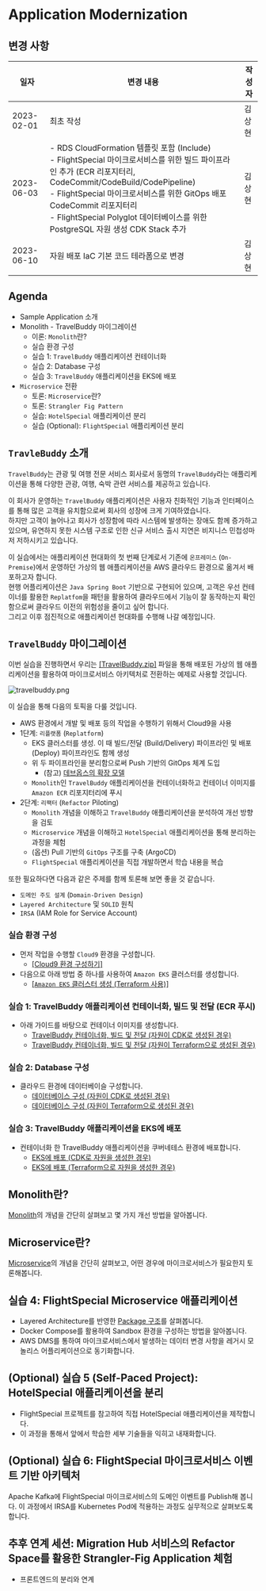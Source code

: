 # Application Modernization

## 변경 사항<br>
| 일자         | 변경 내용 | 작성자 |
|------------|---------------------------------------------------------------------------------------------------------------------------------------------------------------------------------------------------------------------------------------------------------------|-----|
| 2023-02-01 | 최초 작성  | 김상현 |
| 2023-06-03 | - RDS CloudFormation 템플릿 포함 (Include)<br/>- FlightSpecial 마이크로서비스를 위한 빌드 파이프라인 추가 (ECR 리포지터리, CodeCommit/CodeBuild/CodePipeline)<br/>- FlightSpecial 마이크로서비스를 위한 GitOps 배포 CodeCommit 리포지터리<br/>- FlightSpecial Polyglot 데이터베이스를 위한 PostgreSQL 자원 생성 CDK Stack 추가 | 김상현 |
| 2023-06-10 | 자원 배포 IaC 기본 코드 테라폼으로 변경 | 김상현 |

## Agenda

- Sample Application 소개
- Monolith - TravelBuddy 마이그레이션
  - 이론: `Monolith`란?
  - 실습 환경 구성
  - 실습 1: `TravelBuddy` 애플리케이션 컨테이너화
  - 실습 2: Database 구성
  - 실습 3: `TravelBuddy` 애플리케이션을 EKS에 배포
- `Microservice` 전환
  - 토론: `Microservice`란?
  - 토론: `Strangler Fig Pattern`
  - 실습: `HotelSpecial` 애플리케이션 분리
  - 실습 (Optional): `FlightSpecial` 애플리케이션 분리

## ```TravleBuddy``` 소개
`TravelBuddy`는 관광 및 여행 전문 서비스 회사로서 동명의 `TravelBuddy`라는 애플리케이션을 통해 다양한 관광, 여행, 숙박 관련 서비스를 제공하고 있습니다.<br>

이 회사가 운영하는 `TravelBuddy` 애플리케이션은 사용자 친화적인 기능과 인터페이스를 통해 많은 고객을 유치함으로써 회사의 성장에 크게 기여하였습니다.<br>
하지만 고객이 늘어나고 회사가 성장함에 따라 시스템에 발생하는 장애도 함께 증가하고 있으며, 유연하지 못한 시스템 구조로 인한 신규 서비스 출시 지연은 비지니스 민첩성마저 저하시키고 있습니다.<br>

이 실습에서는 애플리케이션 현대화의 첫 번째 단계로서 기존에 `온프레미스` (`On-Premise`)에서 운영하던 가상의 웹 애플리케이션을 AWS 클라우드 환경으로 옮겨서 배포하고자 합니다.<br>
현행 어플리케이션은 `Java Spring Boot` 기반으로 구현되어 있으며, 고객은 우선 컨테이너를 활용한 `Replatfom`을 패턴을 활용하여 클라우드에서 기능이 잘 동작하는지 확인함으로써 클라우드 이전의 위험성을 줄이고 싶어 합니다.<br>
그리고 이후 점진적으로 애플리케이션 현대화를 수행해 나갈 예정입니다.

## `TravelBuddy` 마이그레이션
이번 실습을 진행하면서 우리는 [[TravelBuddy.zip]](prepare/TravelBuddy.zip) 파일을 통해 배포된 가상의 웹 애플리케이션을 활용하여 마이크로서비스 아키텍처로 전환하는 예제로 사용할 것입니다.

![travelbuddy.png](./docs/assets/travelbuddy.png)

이 실습을 통해 다음의 토픽을 다룰 것입니다.
- AWS 환경에서 개발 및 배포 등의 작업을 수행하기 위해서 Cloud9을 사용
- 1단계: `리플랫폼` (`Replatform`)
  - EKS 클러스터를 생성. 이 때 빌드/전달 (Build/Delivery) 파이프라인 및 배포 (Deploy) 파이프라인도 함께 생성
  - 위 두 파이프라인을 분리함으로써 Push 기반의 GitOps 체계 도입
    - (참고) [데브옵스의 확장 모델](https://www.samsungsds.com/kr/insights/gitops.html)
  - `Monolith`인 `TravelBuddy` 애플리케이션을 컨테이너화하고 컨테이너 이미지를 `Amazon ECR` 리포지터리에 푸시
- 2단계: `리팩터` (`Refactor` Piloting)
  - `Monolith` 개념을 이해하고 `TravelBuddy` 애플리케이션을 분석하여 개선 방향을 검토
  - `Microservice` 개념을 이해하고 `HotelSpecial` 애플리케이션을 통해 분리하는 과정을 체험
  - (옵션) Pull 기반의 `GitOps` 구조를 구축 (ArgoCD)
  - `FlightSpecial` 애플리케이션을 직접 개발하면서 학습 내용을 복습

또한 필요하다면 다음과 같은 주제를 함께 토론해 보면 좋을 것 같습니다.<br>
- `도메인 주도 설계` (`Domain-Driven Design`)
- `Layered Architecture` 및 `SOLID` 원칙
- `IRSA` (IAM Role for Service Account)

### 실습 환경 구성
- 먼저 작업을 수행할 `Cloud9` 환경을 구성합니다.
  - [[Cloud9 환경 구성하기]](./docs/cloud9-latest.md)
- 다음으로 아래 방법 중 하나를 사용하여 `Amazon EKS` 클러스터를 생성합니다.
  - [[`Amazon EKS` 클러스터 생성 (Terraform 사용)]](./docs/eks-cluster-terraform.md)

### 실습 1: TravelBuddy 애플리케이션 컨테이너화, 빌드 및 전달 (ECR 푸시)

- 아래 가이드를 바탕으로 컨테이너 이미지를 생성합니다.
  - [TravelBuddy 컨테이너화, 빌드 및 전달 (자원이 CDK로 생성된 경우)](./docs/containerize.md) 
  - [TravelBuddy 컨테이너화, 빌드 및 전달 (자원이 Terraform으로 생성된 경우)](./docs/containerize-terraform.md) 

### 실습 2: Database 구성

- 클라우드 환경에 데이터베이슬 구성합니다.
  - [데이터베이스 구성 (자원이 CDK로 생성된 경우)](./docs/database.md)
  - [데이터베이스 구성 (자원이 Terraform으로 생성된 경우)](./docs/database-terraform.md)

### 실습 3: TravelBuddy 애플리케이션을 EKS에 배포

- 컨테이너화 한 TravelBuddy 애플리케이션을 쿠버네테스 환경에 배포합니다.
  -  [EKS에 배포 (CDK로 자원을 생성한 경우)](./docs/deploy.md)
  -  [EKS에 배포 (Terraform으로 자원을 생성한 경우)](./docs/deploy-terraform.md)

## Monolith란?

[Monolith](./docs/monolith.md)의 개념을 간단히 살펴보고 몇 가지 개선 방법을 알아봅니다.

## Microservice란?

[Microservice](./docs/microservices.md)의 개념을 간단히 살펴보고, 어떤 경우에 마이크로서비스가 필요한지 토론해봅니다.

## 실습 4: FlightSpecial Microservice 애플리케이션

- Layered Architecture를 반영한 [Package 구조](./docs/package.md)를 살펴봅니다.
- Docker Compose를 활용하여 Sandbox 환경을 구성하는 방법을 알아봅니다.
- AWS DMS를 통하여 마이크로서비스에서 발생하는 데이터 변경 사항을 레거시 모놀리스 어플리케이션으로 동기화합니다.

## (Optional) 실습 5 (Self-Paced Project): HotelSpecial 애플리케이션을 분리
- FlightSpecial 프로젝트를 참고하여 직접 HotelSpecial 애플리케이션을 제작합니다.
- 이 과정을 통해서 앞에서 학습한 세부 기술들을 익히고 내재화합니다.

## (Optional) 실습 6: FlightSpecial 마이크로서비스 이벤트 기반 아키텍처
Apache Kafka에 FlightSpecial 마이크로서비스의 도메인 이벤트를 Publish해 봅니다. 이 과정에서 IRSA를 Kubernetes Pod에 적용하는 과정도 실무적으로 살펴보도록 합니다.

## 추후 연계 세션: Migration Hub 서비스의 Refactor Space를 활용한 Strangler-Fig Application 체험
- 프론트엔드의 분리와 연계
